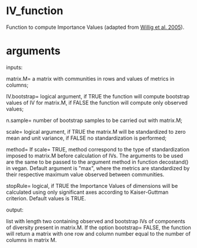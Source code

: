 # IV_function
Function to compute Importance Values (adapted from [Willig et al. 2005](http://www.esajournals.org/doi/abs/10.1890/04-0394)).

# arguments
inputs:

matrix.M= a matrix with communities in rows and values of metrics in columns; 

IV.bootstrap= logical argument, if TRUE the function will compute bootstrap values of IV for matrix.M, if FALSE the function will compute only observed values;

n.sample= number of bootstrap samples to be carried out with matrix.M;

scale= logical argument, if TRUE the matrix.M will be standardized to zero mean and unit variance, if FALSE no standardization is performed;

method= If scale= TRUE, method correspond to the type of standardization imposed to matrix.M before calculation of IVs. The arguments to be used are the same to be passed  to the argument method in function decostand() in vegan. Default argument is "max", where the metrics are standardized by their respective maximum value observed between communities.

stopRule= logical, if TRUE the Importance Values of dimensions will be calculated using only significant axes according to Kaiser-Guttman criterion. Default values is TRUE.  

output:

list with length two containing observed and bootstrap IVs of components of diversity present in matrix.M. If the option bootstrap= FALSE, the function will return a matrix with one row and column number equal to the number of columns in matrix M.
